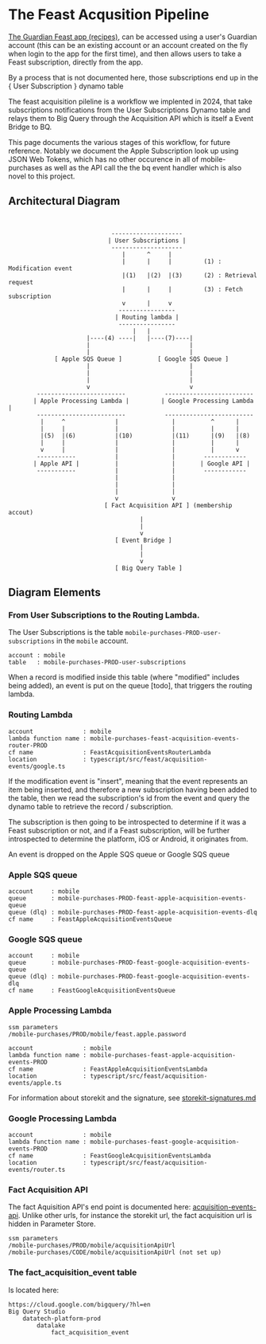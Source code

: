 
# The Feast Acqusition Pipeline

[The Guardian Feast app (recipes)](https://www.theguardian.com/help/insideguardian/2024/apr/17/introducing-the-feast-app), can be accessed using a user's Guardian account (this can be an existing account or an account created on the fly when login to the app for the first time), and then allows users to take a Feast subscription, directly from the app.

By a process that is not documented here, those subscriptions end up in the { User Subscription } dynamo table

The feast acquisition pileline is a workflow we implented in 2024, that take subscriptions notifications from the User Subscriptions Dynamo table and relays them to Big Query through the Acquisition API which is itself a Event Bridge to BQ.

This page documents the various stages of this workflow, for future reference. Notably we document the Apple Subscription look up using JSON Web Tokens, which has no other occurence in all of mobile-purchases as well as the API call the the bq event handler which is also novel to this project.

## Architectural Diagram

```


                             --------------------
                            | User Subscriptions |
                             --------------------
                                |      ^     |
                                |      |     |         (1) : Modification event
                                |(1)   |(2)  |(3)      (2) : Retrieval request
                                |      |     |         (3) : Fetch subscription
                                v      |     v
                               ----------------
                              | Routing lambda |
                               ----------------
                                   |   |
                      |----(4) ----|   |----(7)----|
                      |                            |
                      |                            |
             [ Apple SQS Queue ]          [ Google SQS Queue ]
                      |                            |
                      |                            |
                      |                            |
                      v                            v
        -------------------------           -------------------------
       | Apple Processing Lambda |         | Google Processing Lambda |
        -------------------------           -------------------------
         |     ^              |               |          ^      |
         |     |              |               |          |      |
         |(5)  |(6)           |(10)           |(11)      |(9)   |(8)
         |     |              |               |          |      |
         v     |              |               |          |      v
        -----------           |               |        ------------
       | Apple API |          |               |       | Google API |
        -----------           |               |        ------------
                              |               |
                              |               |
                              |               |
                              v               v
                           [ Fact Acquisition API ] (membership accout)
                                     |
                                     |
                                     v
                              [ Event Bridge ]
                                     |
                                     |
                                     v
                              [ Big Query Table ]
```

## Diagram Elements

### From User Subscriptions to the Routing Lambda.

The User Subscriptions is the table `mobile-purchases-PROD-user-subscriptions` in the `mobile` account.

```
account : mobile
table   : mobile-purchases-PROD-user-subscriptions
```

When a record is modified inside this table (where "modified" includes being added), an event is put on the queue [todo], that triggers the routing lambda.


### Routing Lambda

```
account              : mobile
lambda function name : mobile-purchases-feast-acquisition-events-router-PROD
cf name              : FeastAcquisitionEventsRouterLambda
location             : typescript/src/feast/acquisition-events/google.ts
```

If the modification event is "insert", meaning that the event represents an item being inserted, and therefore a new subscription having been added to the table, then we read the subscription's id from the event and query the dynamo table to retrieve the record / subscription.

The subscription is then going to be introspected to determine if it was a Feast subscription or not, and if a Feast subscription, will be further introspected to determine the platform, iOS or Android, it originates from.

An event is dropped on the Apple SQS queue or Google SQS queue

### Apple SQS queue

```
account     : mobile
queue       : mobile-purchases-PROD-feast-apple-acquisition-events-queue
queue (dlq) : mobile-purchases-PROD-feast-apple-acquisition-events-dlq
cf name     : FeastAppleAcquisitionEventsQueue
```

### Google SQS queue

```
account     : mobile
queue       : mobile-purchases-PROD-feast-google-acquisition-events-queue
queue (dlq) : mobile-purchases-PROD-feast-google-acquisition-events-dlq
cf name     : FeastGoogleAcquisitionEventsQueue
```

### Apple Processing Lambda

```
ssm parameters
/mobile-purchases/PROD/mobile/feast.apple.password
```

```
account              : mobile
lambda function name : mobile-purchases-feast-apple-acquisition-events-PROD
cf name              : FeastAppleAcquisitionEventsLambda
location             : typescript/src/feast/acquisition-events/apple.ts
```

For information about storekit and the signature, see [storekit-signatures.md](./storekit-signatures.md) 

### Google Processing Lambda

```
account              : mobile
lambda function name : mobile-purchases-feast-google-acquisition-events-PROD
cf name              : FeastGoogleAcquisitionEventsLambda
location             : typescript/src/feast/acquisition-events/router.ts
```

### Fact Acquisition API

The fact Aquisition API's end point is documented here: [acquisition-events-api](https://github.com/guardian/support-frontend/tree/main/support-lambdas/acquisition-events-api#acquisition-events-api). Unlike other urls, for instance the storekit url, the fact acquisition url is hidden in Parameter Store.

```
ssm parameters
/mobile-purchases/PROD/mobile/acquisitionApiUrl
/mobile-purchases/CODE/mobile/acquisitionApiUrl (not set up)
```

### The fact_acquisition_event table

Is located here:

```
https://cloud.google.com/bigquery/?hl=en
Big Query Studio
    datatech-platform-prod
        datalake
            fact_acquisition_event
```

